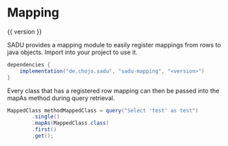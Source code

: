 # Mapping

{{ version }}

SADU provides a mapping module to easily register mappings from rows to java objects.
Import into your project to use it.

```java
dependencies {
    implementation("de.chojo.sadu", "sadu-mapping", "<version>")
}
```

Every class that has a registered row mapping can then be passed into the mapAs method during query retrieval.

```java
MappedClass methodMappedClass = query("Select 'test' as test")
        .single()
        .mapAs(MappedClass.class)
        .first()
        .get();
```
